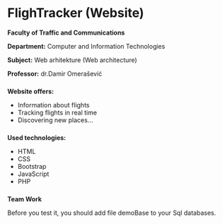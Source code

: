 # FlighTracker (Website)


**Faculty of Traffic and Communications**

**Department:** Computer and Information Technologies

**Subject:** Web arhitekture (Web architecture)

**Professor:** dr.Damir Omerašević

###
**Website offers:**

- Information about flights 
- Tracking flights in real time 
- Discovering new places...
###
**Used technologies:**

- HTML
- CSS
- Bootstrap
- JavaScript
- PHP
                 
###           
**Team Work**

         
Before you test it, you should add file demoBase to your Sql databases.
